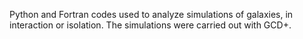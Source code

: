 Python and Fortran codes used to analyze simulations of galaxies, in interaction or isolation.
The simulations were carried out with GCD+.
